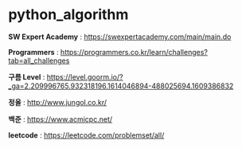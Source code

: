 # python_algorithm



**SW Expert Academy** : https://swexpertacademy.com/main/main.do

**Programmers** : https://programmers.co.kr/learn/challenges?tab=all_challenges

**구름 Level** : https://level.goorm.io/?_ga=2.209996765.932318196.1614046894-488025694.1609386832

**정올** : http://www.jungol.co.kr/  

**백준** : https://www.acmicpc.net/  

**leetcode** : https://leetcode.com/problemset/all/  
